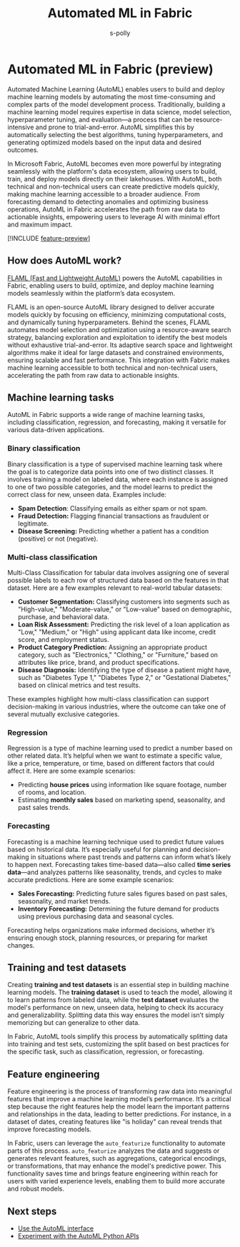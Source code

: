 ﻿---
title: Automated ML in Fabric
description: Overview of Automated ML in Fabric
ms.topic: overview
ms.custom: 
ms.author: scottpolly
author: s-polly
ms.date: 11/18/2024
reviewer: midesa
ms.reviewer: midesa
---

# Automated ML in Fabric (preview)

Automated Machine Learning (AutoML) enables users to build and deploy machine learning models by automating the most time-consuming and complex parts of the model development process. Traditionally, building a machine learning model requires expertise in data science, model selection, hyperparameter tuning, and evaluation—a process that can be resource-intensive and prone to trial-and-error. AutoML simplifies this by automatically selecting the best algorithms, tuning hyperparameters, and generating optimized models based on the input data and desired outcomes.

In Microsoft Fabric, AutoML becomes even more powerful by integrating seamlessly with the platform's data ecosystem, allowing users to build, train, and deploy models directly on their lakehouses. With AutoML, both technical and non-technical users can create predictive models quickly, making machine learning accessible to a broader audience. From forecasting demand to detecting anomalies and optimizing business operations, AutoML in Fabric accelerates the path from raw data to actionable insights, empowering users to leverage AI with minimal effort and maximum impact.

[!INCLUDE [feature-preview](../includes/feature-preview-note.md)]

## How does AutoML work?

[FLAML (Fast and Lightweight AutoML)](https://microsoft.github.io/FLAML/docs/Use-Cases/Task-Oriented-AutoML) powers the AutoML capabilities in Fabric, enabling users to build, optimize, and deploy machine learning models seamlessly within the platform’s data ecosystem. 

FLAML is an open-source AutoML library designed to deliver accurate models quickly by focusing on efficiency, minimizing computational costs, and dynamically tuning hyperparameters. Behind the scenes, FLAML automates model selection and optimization using a resource-aware search strategy, balancing exploration and exploitation to identify the best models without exhaustive trial-and-error. Its adaptive search space and lightweight algorithms make it ideal for large datasets and constrained environments, ensuring scalable and fast performance. This integration with Fabric makes machine learning accessible to both technical and non-technical users, accelerating the path from raw data to actionable insights.

## Machine learning tasks

AutoML in Fabric supports a wide range of machine learning tasks, including classification, regression, and forecasting, making it versatile for various data-driven applications.

### Binary classification

Binary classification is a type of supervised machine learning task where the goal is to categorize data points into one of two distinct classes. It involves training a model on labeled data, where each instance is assigned to one of two possible categories, and the model learns to predict the correct class for new, unseen data. Examples include:

- **Spam Detection**: Classifying emails as either spam or not spam.
- **Fraud Detection:** Flagging financial transactions as fraudulent or legitimate.
- **Disease Screening:** Predicting whether a patient has a condition (positive) or not (negative).

### Multi-class classification

Multi-Class Classification for tabular data involves assigning one of several possible labels to each row of structured data based on the features in that dataset. Here are a few examples relevant to real-world tabular datasets:  

- **Customer Segmentation:** Classifying customers into segments such as "High-value," "Moderate-value," or "Low-value" based on demographic, purchase, and behavioral data.  
- **Loan Risk Assessment:** Predicting the risk level of a loan application as "Low," "Medium," or "High" using applicant data like income, credit score, and employment status.  
- **Product Category Prediction:** Assigning an appropriate product category, such as "Electronics," "Clothing," or "Furniture," based on attributes like price, brand, and product specifications.
- **Disease Diagnosis:** Identifying the type of disease a patient might have, such as "Diabetes Type 1," "Diabetes Type 2," or "Gestational Diabetes," based on clinical metrics and test results.

These examples highlight how multi-class classification can support decision-making in various industries, where the outcome can take one of several mutually exclusive categories.

### Regression

Regression is a type of machine learning used to predict a number based on other related data. It’s helpful when we want to estimate a specific value, like a price, temperature, or time, based on different factors that could affect it. Here are some example scenarios:

- Predicting **house prices** using information like square footage, number of rooms, and location.
- Estimating **monthly sales** based on marketing spend, seasonality, and past sales trends.

### Forecasting

Forecasting is a machine learning technique used to predict future values based on historical data. It’s especially useful for planning and decision-making in situations where past trends and patterns can inform what’s likely to happen next. Forecasting takes time-based data—also called **time series data**—and analyzes patterns like seasonality, trends, and cycles to make accurate predictions. Here are some example scenarios:

- **Sales Forecasting:** Predicting future sales figures based on past sales, seasonality, and market trends.
- **Inventory Forecasting:** Determining the future demand for products using previous purchasing data and seasonal cycles.

Forecasting helps organizations make informed decisions, whether it’s ensuring enough stock, planning resources, or preparing for market changes.

## Training and test datasets

Creating **training and test datasets** is an essential step in building machine learning models. The **training dataset** is used to teach the model, allowing it to learn patterns from labeled data, while the **test dataset** evaluates the model's performance on new, unseen data, helping to check its accuracy and generalizability. Splitting data this way ensures the model isn’t simply memorizing but can generalize to other data.

In Fabric, AutoML tools simplify this process by automatically splitting data into training and test sets, customizing the split based on best practices for the specific task, such as classification, regression, or forecasting.

## Feature engineering

Feature engineering is the process of transforming raw data into meaningful features that improve a machine learning model’s performance. It’s a critical step because the right features help the model learn the important patterns and relationships in the data, leading to better predictions. For instance, in a dataset of dates, creating features like "is holiday" can reveal trends that improve forecasting models.

In Fabric, users can leverage the `auto_featurize` functionality to automate parts of this process. `auto_featurize` analyzes the data and suggests or generates relevant features, such as aggregations, categorical encodings, or transformations, that may enhance the model's predictive power. This functionality saves time and brings feature engineering within reach for users with varied experience levels, enabling them to build more accurate and robust models.

## Next steps

- [Use the AutoML interface](../data-science/low-code-automl.md)
- [Experiment with the AutoML Python APIs](../data-science/python-automated-machine-learning-fabric.md)
